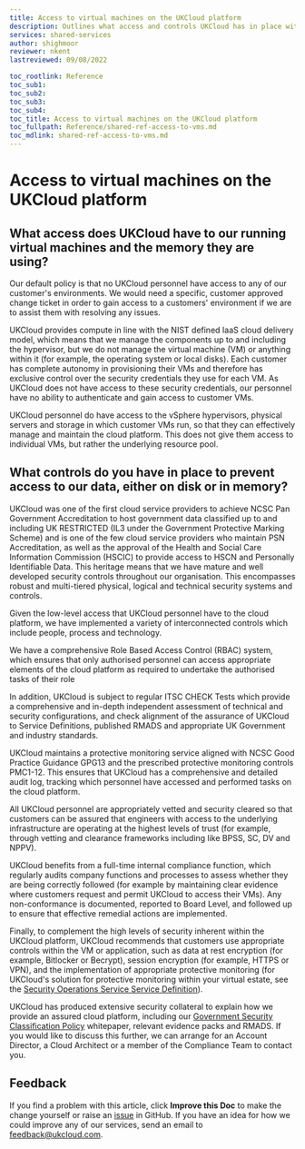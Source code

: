 ```yaml
---
title: Access to virtual machines on the UKCloud platform
description: Outlines what access and controls UKCloud has in place with regards to customer virtual machines.
services: shared-services
author: shighmoor
reviewer: nkent
lastreviewed: 09/08/2022

toc_rootlink: Reference
toc_sub1: 
toc_sub2:
toc_sub3:
toc_sub4:
toc_title: Access to virtual machines on the UKCloud platform
toc_fullpath: Reference/shared-ref-access-to-vms.md
toc_mdlink: shared-ref-access-to-vms.md
---
```


# Access to virtual machines on the UKCloud platform

## What access does UKCloud have to our running virtual machines and the memory they are using?

Our default policy is that no UKCloud personnel have access to any of our customer's environments. We would need a specific, customer approved change ticket in order to gain access to a customers' environment if we are to assist them with resolving any issues.

UKCloud provides compute in line with the NIST defined IaaS cloud delivery model, which means that we manage the components up to and including the hypervisor, but we do not manage the virtual machine (VM) or anything within it (for example, the operating system or local disks). Each customer has complete autonomy in provisioning their VMs and therefore has exclusive control over the security credentials they use for each VM. As UKCloud does not have access to these security credentials, our personnel have no ability to authenticate and gain access to customer VMs.

UKCloud personnel do have access to the vSphere hypervisors, physical servers and storage in which customer VMs run, so that they can effectively manage and maintain the cloud platform. This does not give them access to individual VMs, but rather the underlying resource pool.

## What controls do you have in place to prevent access to our data, either on disk or in memory?

UKCloud was one of the first cloud service providers to achieve NCSC Pan Government Accreditation to host government data classified up to and including UK RESTRICTED (IL3 under the Government Protective Marking Scheme) and is one of the few cloud service providers who maintain PSN Accreditation, as well as the approval of the Health and Social Care Information Commission (HSCIC) to provide access to HSCN and Personally Identifiable Data. This heritage means that we have mature and well developed security controls throughout our organisation. This encompasses robust and multi-tiered physical, logical and technical security systems and controls.

Given the low-level access that UKCloud personnel have to the cloud platform, we have implemented a variety of interconnected controls which include people, process and technology.

We have a comprehensive Role Based Access Control (RBAC) system, which ensures that only authorised personnel can access appropriate elements of the cloud platform as required to undertake the authorised tasks of their role

In addition, UKCloud is subject to regular ITSC CHECK Tests which provide a comprehensive and in-depth independent assessment of technical and security configurations, and check alignment of the assurance of UKCloud to Service Definitions, published RMADS and appropriate UK Government and industry standards.

UKCloud maintains a protective monitoring service aligned with NCSC Good Practice Guidance GPG13 and the prescribed protective monitoring controls PMC1-12. This ensures that UKCloud has a comprehensive and detailed audit log, tracking which personnel have accessed and performed tasks on the cloud platform.

All UKCloud personnel are appropriately vetted and security cleared so that customers can be assured that engineers with access to the underlying infrastructure are operating at the highest levels of trust (for example, through vetting and clearance frameworks including like BPSS, SC, DV and NPPV).

UKCloud benefits from a full-time internal compliance function, which regularly audits company functions and processes to assess whether they are being correctly followed (for example by maintaining clear evidence where customers request and permit UKCloud to access their VMs). Any non-conformance is documented, reported to Board Level, and followed up to ensure that effective remedial actions are implemented.

Finally, to complement the high levels of security inherent within the UKCloud platform, UKCloud recommends that customers use appropriate controls within the VM or application, such as data at rest encryption (for example, Bitlocker or Becrypt), session encryption (for example, HTTPS or VPN), and the implementation of appropriate protective monitoring (for UKCloud's solution for protective monitoring within your virtual estate, see the [Security Operations Service Service Definition](https://ukcloud.com/app/uploads/2022/08/ukc-svc-239-security-operations-service-service-definition-13.0.pdf)).

UKCloud has produced extensive security collateral to explain how we provide an assured cloud platform, including our [Government Security Classification Policy](https://ukcloud.com/wp-content/uploads/2016/08/UKCloud_WhitePaper_RGB_Digital_Government_Security_Classifications_policy.pdf) whitepaper, relevant evidence packs and RMADS. If you would like to discuss this further, we can arrange for an Account Director, a Cloud Architect or a member of the Compliance Team to contact you.

## Feedback

If you find a problem with this article, click **Improve this Doc** to make the change yourself or raise an [issue](https://github.com/UKCloud/documentation/issues) in GitHub. If you have an idea for how we could improve any of our services, send an email to <feedback@ukcloud.com>.
